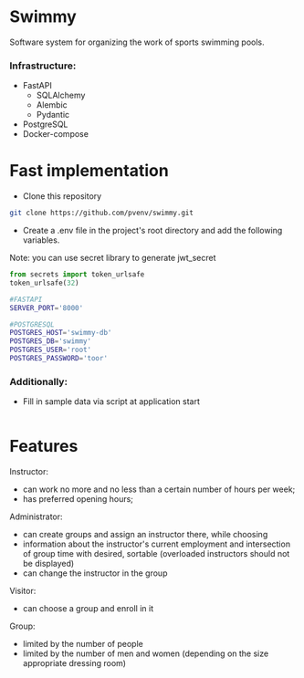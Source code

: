 # Swimmy

Software system for organizing the work of sports swimming pools.

### Infrastructure:
* FastAPI
  * SQLAlchemy
  * Alembic
  * Pydantic
* PostgreSQL
* Docker-compose

# Fast implementation

* Clone this repository
```bash
git clone https://github.com/pvenv/swimmy.git
```

* Create a .env file in the project's root directory and add the following variables.

Note: you can use secret library to generate jwt_secret
```python
from secrets import token_urlsafe
token_urlsafe(32)
```

```bash
#FASTAPI
SERVER_PORT='8000' 

#POSTGRESQL
POSTGRES_HOST='swimmy-db'
POSTGRES_DB='swimmy'
POSTGRES_USER='root'
POSTGRES_PASSWORD='toor'
```

### Additionally:

* Fill in sample data via script at application start

```bash

```

# Features

Instructor:
* can work no more and no less than a certain number of hours per week;
* has preferred opening hours;

Administrator:
* can create groups and assign an instructor there, while choosing
* information about the instructor's current employment and intersection of group time with desired, sortable (overloaded instructors should not be displayed)
* can change the instructor in the group

Visitor:
* can choose a group and enroll in it

Group:
* limited by the number of people
* limited by the number of men and women (depending on the size appropriate dressing room)